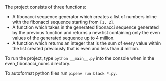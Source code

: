 <!-- Each new term in the Fibonacci sequence is generated by adding the previous two terms. By starting with 1 and 2, the first 10 terms will be:

1, 2, 3, 5, 8, 13, 21, 34, 55, 89, ...

By considering the terms in the Fibonacci sequence whose values do not exceed four million, find the sum of the even-valued terms. -->

The project consists of three functions:

- A fibonacci sequence generator which creates a list of numbers inline with the fibonacci sequence starting from `[1, 2]`.
- A function which takes in the generated fibonacci sequence generated by the previous function and returns a new list containing only the even values of the generated sequence up to 4 million.
- A function which returns an integer that is the sum of every value within the list created previously that is even and less than 4 million.

To run the project, type `python __main__.py` into the console when in the even_fibonacci_nums directory.

To autoformat python files run `pipenv run black *.py`.
